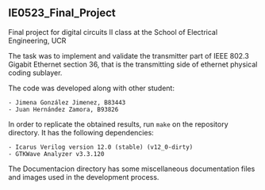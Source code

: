 ## IE0523_Final_Project

Final project for digital circuits II class at the School of Electrical Engineering, UCR

The task was to implement and validate the transmitter part of IEEE 802.3 Gigabit Ethernet section 36, that is the transmitting side of ethernet physical coding sublayer.

The code was developed along with other student:

    - Jimena González Jimenez, B83443
    - Juan Hernández Zamora, B93826

In order to replicate the obtained results, run `make` on the repository directory. It has the following dependencies:

    - Icarus Verilog version 12.0 (stable) (v12_0-dirty)
    - GTKWave Analyzer v3.3.120

The Documentacion directory has some miscellaneous documentation files and images used in the development process.
